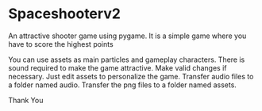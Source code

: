 # Spaceshooterv2
An attractive shooter game using pygame. It is a simple game where you have to score the highest points

You can use assets as main particles and gameplay characters.
There is sound required to make the game attractive.
Make valid changes if necessary.
Just edit assets to personalize the game.
Transfer audio files to a folder named audio.
Transfer the png files to a folder named assets.

Thank You

